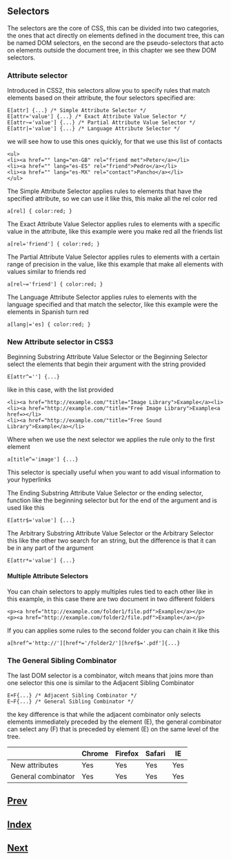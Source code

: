 ## Selectors

The selectors are the core of CSS, this can be divided into two categories, the ones that act directly on elements defined in the document tree, this can be named DOM selectors, en the second are the pseudo-selectors that acto on elements outside the document tree, in this chapter we see thew DOM selectors.

### Attribute selector

Introduced in CSS2, this selectors allow you to specify rules that match elements based on their attribute, the four selectors specified are:

```
E[attr] {...} /* Simple Attribute Selector */
E[attr='value'] {...} /* Exact Attribute Value Selector */
E[attr~='value'] {...} /* Partial Attribute Value Selector */
E[attr|='value'] {...} /* Language Attribute Selector */
```

we will see how to use this ones quickly, for that we use this list of contacts

```
<ul>
<li><a href="" lang="en-GB" rel="friend met">Peter</a></li>
<li><a href="" lang="es-ES" rel="friend">Pedro</a></li>
<li><a href="" lang="es-MX" rel="contact">Pancho</a></li>
</ul>
```

The Simple Attribute Selector applies rules to elements that have the specified attribute, so we can use it like this, this make all the rel color red

```
a[rel] { color:red; }
```

The Exact Attribute Value Selector applies rules to elements with a specific value in the attribute, like this example were you make red all the friends list

```
a[rel='friend'] { color:red; }
```

The Partial Attribute Value Selector applies rules to elements with a certain range of precision in the value, like this example that make all elements with values similar to friends red

```
a[rel~='friend'] { color:red; }
```

The Language Attribute Selector applies rules to elements with the language specified and that match the selector, like this example were the elements in Spanish turn red

```
a[lang|='es] { color:red; }
```

### New Attribute selector in CSS3

Beginning Substring Attribute Value Selector or the Beginning Selector select the elements that begin their argument with the string provided 

```
E[attr^=''] {...}
```

like in this case, with the list provided

```
<li><a href="http://example.com/"title="Image Library">Example</a><li>
<li><a href="http://example.com/"title="Free Image Library">Example<a href=></li>
<li><a href="http://example.com/"title="Free Sound Library">Example</a></li>
```

Where when we use the next selector we applies the rule only to the first element

```
a[title^='image'] {...}
```

This selector is specially useful when you want to add visual information to your hyperlinks

The Ending Substring Attribute Value Selector or the ending selector, function like the beginning selector but for the end of the argument and is used like this

```
E[attr$='value'] {...}
```

The Arbitrary Substring Attribute Value Selector or the Arbitrary Selector this like the other two search for an string, but the difference is that it can be in any part of the argument

```
E[attr*='value'] {...}
```

#### Multiple Attribute Selectors

You can chain selectors to apply multiples rules tied to each other like in this example, in this case there are two document in two different folders

```
<p><a href="http://example.com/folder1/file.pdf">Example</a></p>
<p><a href="http://example.com/folder2/file.pdf">Example</a></p>
```

If you can applies some rules to the second folder you can chain it like this

```
a[href^='http://'][href*='/folder2/'][href$='.pdf']{...}
```

### The General Sibling Combinator

The last DOM selector is a combinator, witch means that joins more than one selector this one is similar to the Adjacent Sibling Combinator

```
E+F{...} /* Adjacent Sibling Combinator */
E~F{...} /* General Sibling Combinator */
```

the key difference is that  while the adjacent combinator only selects elements immediately preceded by the element (E), the general combinator can select any (F) that is preceded by element (E) on the same level of the tree.

|                    | Chrome | Firefox | Safari |  IE |
| ------------------ | ------ | ------- | ------ | --- |
|  New attributes    |   Yes  |    Yes  |   Yes  | Yes |
| General combinator |   Yes  |    Yes  |   Yes  | Yes |

## [Prev](https://github.com/IIKUYY/CSS/blob/main/Chapter02/Ch2.md)
## [Index](https://github.com/IIKUYY/CSS/blob/main/Chapter03/README.md)
## [Next](https://github.com/IIKUYY/CSS/blob/main/Chapter04/Ch4.md)